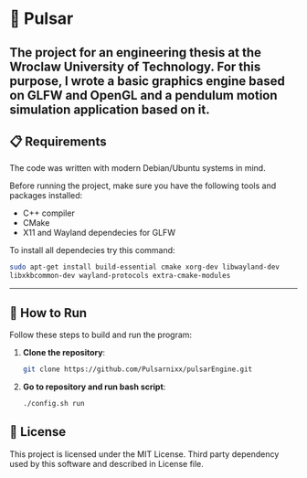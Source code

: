 # 🌟 Pulsar

The project for an engineering thesis at the Wroclaw University of Technology. 
For this purpose, I wrote a basic graphics engine based on GLFW and OpenGL and a pendulum motion simulation application based on it.
---
## 📋 Requirements

The code was written with modern Debian/Ubuntu systems in mind.

Before running the project, make sure you have the following tools and packages installed:
* C++ compiler
* CMake
* X11 and Wayland dependecies for GLFW

To install all dependecies try this command:
```bash
sudo apt-get install build-essential cmake xorg-dev libwayland-dev
libxkbcommon-dev wayland-protocols extra-cmake-modules
```
---

## 🚀 How to Run

Follow these steps to build and run the program:

1. **Clone the repository**:
   ```bash
   git clone https://github.com/Pulsarnixx/pulsarEngine.git
   ```
2. **Go to repository and run bash script**:
   ```bash
   ./config.sh run
   ```
 ## 📄 License
 This project is licensed under the MIT License. Third party dependency used by this software and described in License file.

